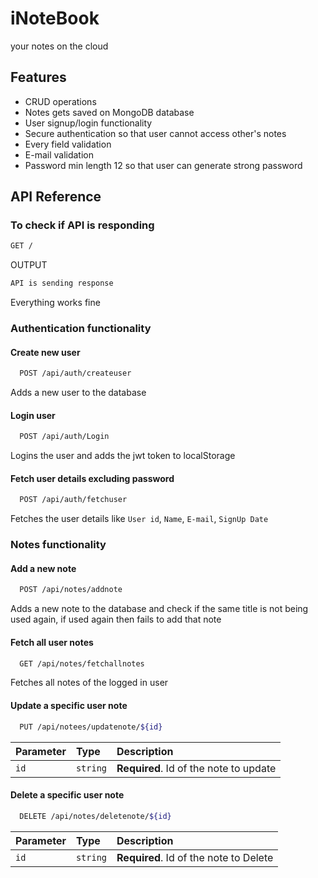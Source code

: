 # iNoteBook

your notes on the cloud

## Features

- CRUD operations
- Notes gets saved on MongoDB database
- User signup/login functionality
- Secure authentication so that user cannot access other's notes
- Every field validation
- E-mail validation
- Password min length 12 so that user can generate strong password

## API Reference

### To check if API is responding

```bash
GET /
```

OUTPUT

```bash
API is sending response
```

Everything works fine

### Authentication functionality

#### Create new user

```bash
  POST /api/auth/createuser
```

Adds a new user to the database

#### Login user

```bash
  POST /api/auth/Login
```

Logins the user and adds the jwt token to localStorage

#### Fetch user details excluding password

```bash
  POST /api/auth/fetchuser
```

Fetches the user details like `User id`, `Name`, `E-mail`, `SignUp Date`

### Notes functionality

#### Add a new note

```bash
  POST /api/notes/addnote
```

Adds a new note to the database and check if the same title is not being used again, if used again then fails to add that note

#### Fetch all user notes

```bash
  GET /api/notes/fetchallnotes
```

Fetches all notes of the logged in user

#### Update a specific user note

```bash
  PUT /api/notees/updatenote/${id}
```

| Parameter | Type     | Description                            |
| :-------- | :------- | :------------------------------------- |
| `id`      | `string` | **Required**. Id of the note to update |

#### Delete a specific user note

```bash
  DELETE /api/notes/deletenote/${id}
```

| Parameter | Type     | Description                            |
| :-------- | :------- | :------------------------------------- |
| `id`      | `string` | **Required**. Id of the note to Delete |

